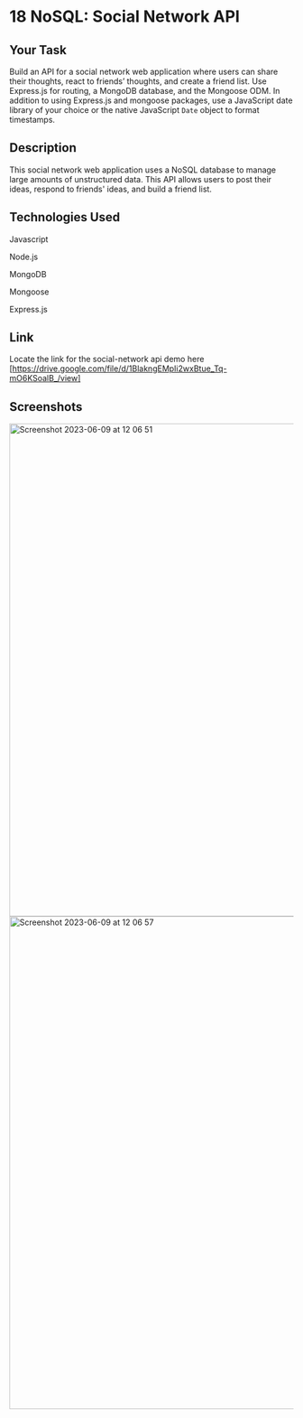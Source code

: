 # 18 NoSQL: Social Network API

## Your Task

Build an API for a social network web application where users can share their thoughts, react to friends’ thoughts, and create a friend list. Use Express.js for routing, a MongoDB database, and the Mongoose ODM. In addition to using Express.js and mongoose packages, use a 
JavaScript date library of your choice or the native JavaScript `Date` object to format timestamps.


## Description

This social network web application uses a NoSQL database to manage large amounts of unstructured data. This API allows users to post their ideas, respond to friends' ideas, and build a friend list.


## Technologies Used

Javascript

Node.js

MongoDB

Mongoose

Express.js


## Link

Locate the link for the social-network api demo here [https://drive.google.com/file/d/1BlakngEMpIi2wxBtue_Tq-mO6KSoalB_/view]

## Screenshots

<img width="873" alt="Screenshot 2023-06-09 at 12 06 51" src="https://github.com/Ze7Hu/Social-Network-Api/assets/123417090/82051243-d3cd-4693-aa4c-6a5394f5c6af">


<img width="873" alt="Screenshot 2023-06-09 at 12 06 57" src="https://github.com/Ze7Hu/Social-Network-Api/assets/123417090/308e0144-8108-42b4-8117-857390cffb8f">




